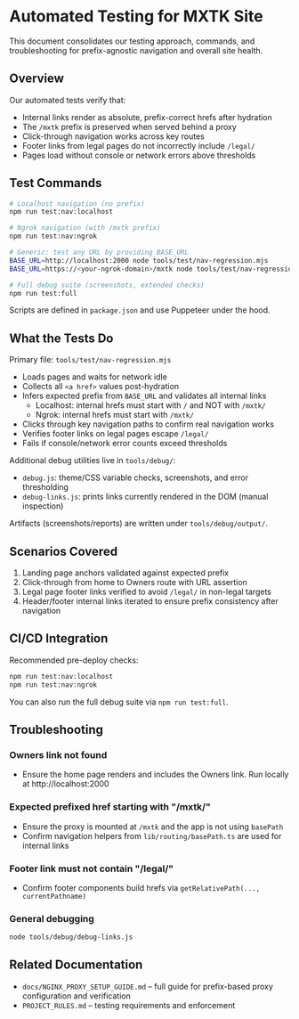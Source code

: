 # Automated Testing for MXTK Site

This document consolidates our testing approach, commands, and troubleshooting for prefix-agnostic navigation and overall site health.

## Overview

Our automated tests verify that:
- Internal links render as absolute, prefix-correct hrefs after hydration
- The `/mxtk` prefix is preserved when served behind a proxy
- Click-through navigation works across key routes
- Footer links from legal pages do not incorrectly include `/legal/`
- Pages load without console or network errors above thresholds

## Test Commands

```bash
# Localhost navigation (no prefix)
npm run test:nav:localhost

# Ngrok navigation (with /mxtk prefix)
npm run test:nav:ngrok

# Generic: test any URL by providing BASE_URL
BASE_URL=http://localhost:2000 node tools/test/nav-regression.mjs
BASE_URL=https://<your-ngrok-domain>/mxtk node tools/test/nav-regression.mjs

# Full debug suite (screenshots, extended checks)
npm run test:full
```

Scripts are defined in `package.json` and use Puppeteer under the hood.

## What the Tests Do

Primary file: `tools/test/nav-regression.mjs`

- Loads pages and waits for network idle
- Collects all `<a href>` values post-hydration
- Infers expected prefix from `BASE_URL` and validates all internal links
  - Localhost: internal hrefs must start with `/` and NOT with `/mxtk/`
  - Ngrok: internal hrefs must start with `/mxtk/`
- Clicks through key navigation paths to confirm real navigation works
- Verifies footer links on legal pages escape `/legal/`
- Fails if console/network error counts exceed thresholds

Additional debug utilities live in `tools/debug/`:
- `debug.js`: theme/CSS variable checks, screenshots, and error thresholding
- `debug-links.js`: prints links currently rendered in the DOM (manual inspection)

Artifacts (screenshots/reports) are written under `tools/debug/output/`.

## Scenarios Covered

1. Landing page anchors validated against expected prefix
2. Click-through from home to Owners route with URL assertion
3. Legal page footer links verified to avoid `/legal/` in non-legal targets
4. Header/footer internal links iterated to ensure prefix consistency after navigation

## CI/CD Integration

Recommended pre-deploy checks:
```bash
npm run test:nav:localhost
npm run test:nav:ngrok
```
You can also run the full debug suite via `npm run test:full`.

## Troubleshooting

### Owners link not found
- Ensure the home page renders and includes the Owners link. Run locally at http://localhost:2000

### Expected prefixed href starting with "/mxtk/"
- Ensure the proxy is mounted at `/mxtk` and the app is not using `basePath`
- Confirm navigation helpers from `lib/routing/basePath.ts` are used for internal links

### Footer link must not contain "/legal/"
- Confirm footer components build hrefs via `getRelativePath(..., currentPathname)`

### General debugging
```bash
node tools/debug/debug-links.js
```

## Related Documentation

- `docs/NGINX_PROXY_SETUP_GUIDE.md` – full guide for prefix-based proxy configuration and verification
- `PROJECT_RULES.md` – testing requirements and enforcement


